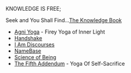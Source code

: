 KNOWLEDGE IS FREE;

Seek and You Shall Find...[The Knowledge Book](https://www.dkb-mevlana.org.tr/en/txt/tanitim.pdf)

- [Agni Yoga](http://agniyoga.org/index.php) - Firey Yoga of Inner Light
- [Handshake](https://handshake.org/)
- [I Am Discourses](https://theiamdiscourses.com/)
- [NameBase](https://learn.namebase.io/starting-from-zero/how-to-access-handshake-sites)
- [Science of Being](https://www.scienceofbeing.com/foursquare-teachings)
- [The Fifth Addendum](https://agniyogavba.files.wordpress.com/2018/04/roerich_s-agni-yoga2-1.pdf) - Yoga Of Self-Sacrifice
